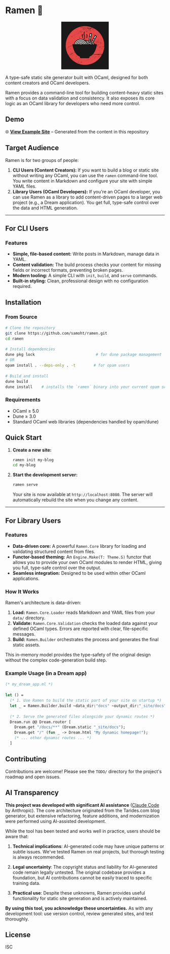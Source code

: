 # Ramen 🍜

<div align="center">
  <img src="data/images/ramen.jpg" alt="Ramen" width="150">
</div>

A type-safe static site generator built with OCaml, designed for both
content creators and OCaml developers.

Ramen provides a command-line tool for building content-heavy static sites
with a focus on data validation and consistency. It also exposes its core
logic as an OCaml library for developers who need more control.

## Demo

🌐 [**View Example Site**](_site/index.html) – Generated from the content
in this repository

## Target Audience

Ramen is for two groups of people:

1.  **CLI Users (Content Creators):** If you want to build a blog or static
    site without writing any OCaml, you can use the `ramen` command-line
    tool. You write content in Markdown and configure your site with simple
    YAML files.
2.  **Library Users (OCaml Developers):** If you're an OCaml developer, you
    can use Ramen as a library to add content-driven pages to a larger web
    project (e.g., a Dream application). You get full, type-safe control
    over the data and HTML generation.

---

## For CLI Users

### Features

- **Simple, file-based content:** Write posts in Markdown, manage data
  in YAML.
- **Content validation:** The build process checks your content for
  missing fields or incorrect formats, preventing broken pages.
- **Modern tooling:** A simple CLI with `init`, `build`, and `serve`
  commands.
- **Built-in styling:** Clean, professional design with no configuration
  required.

## Installation

### From Source

```bash
# Clone the repository
git clone https://github.com/samoht/ramen.git
cd ramen

# Install dependencies
dune pkg lock                           # for dune package management
# OR
opam install . --deps-only . -t        # for opam users

# Build and install
dune build
dune install    # installs the `ramen` binary into your current opam switch
```

### Requirements

- OCaml ≥ 5.0
- Dune ≥ 3.0
- Standard OCaml web libraries (dependencies handled by opam/dune)

## Quick Start

1.  **Create a new site:**
    ```bash
    ramen init my-blog
    cd my-blog
    ```

3.  **Start the development server:**
    ```bash
    ramen serve
    ```
    Your site is now available at `http://localhost:8080`. The server will
    automatically rebuild the site when you change any content.

---

## For Library Users

### Features

- **Data-driven core:** A powerful `Ramen.Core` library for loading and
  validating structured content from files.
- **Functor-based theming:** An `Engine.Make(T: Theme.S)` functor that
  allows you to provide your own OCaml modules to render HTML, giving you
  full, type-safe control over the output.
- **Seamless integration:** Designed to be used within other OCaml applications.

### How It Works

Ramen's architecture is data-driven:

1.  **Load:** `Ramen.Core.Loader` reads Markdown and YAML files from your
    `data/` directory.
2.  **Validate:** `Ramen.Core.Validation` checks the loaded data against
    your defined OCaml types. Errors are reported with clear, file-specific
    messages.
3.  **Build:** `Ramen.Builder` orchestrates the process and generates the
    final static assets.

This in-memory model provides the type-safety of the original design
without the complex code-generation build step.

### Example Usage (in a Dream app)

```ocaml
(* my_dream_app.ml *)

let () =
  (* 1. Use Ramen to build the static part of your site on startup *)
  let _ = Ramen.Builder.build ~data_dir:"docs" ~output_dir:"_site/docs" () in

  (* 2. Serve the generated files alongside your dynamic routes *)
  Dream.run @@ Dream.router [
    Dream.get "/docs/**" (Dream.static "_site/docs");
    Dream.get "/" (fun _ -> Dream.html "My dynamic homepage!");
    (* ... other dynamic routes ... *)
  ]
```

## Contributing

Contributions are welcome! Please see the `TODO/` directory for the
project's roadmap and open issues.

## AI Transparency

**This project was developed with significant AI assistance** ([Claude
Code](https://claude.ai/code) by Anthropic). The core architecture
originated from the Tarides.com blog generator, but extensive refactoring,
feature additions, and modernization were performed using AI-assisted
development.

While the tool has been tested and works well in practice, users should
be aware that:

1. **Technical implications**: AI-generated code may have unique patterns
   or subtle issues. We've tested Ramen on real projects, but thorough
   testing is always recommended.

2. **Legal uncertainty**: The copyright status and liability for
   AI-generated code remain legally untested. The original codebase
   provides a foundation, but AI contributions cannot be easily traced to
   specific training data.

3. **Practical use**: Despite these unknowns, Ramen provides useful
   functionality for static site generation and is actively maintained.

**By using this tool, you acknowledge these uncertainties.** As with any
development tool: use version control, review generated sites, and test
thoroughly.

## License

ISC
